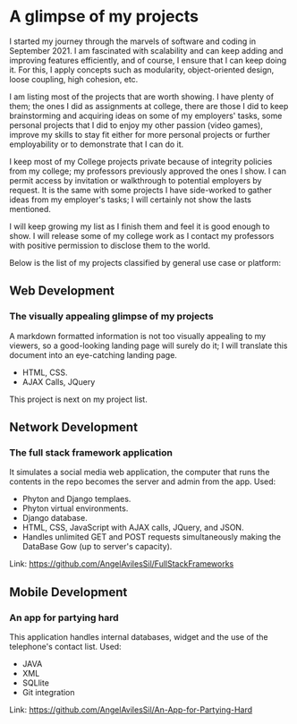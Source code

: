 # A glimpse of my projects
I started my journey through the marvels of software and coding in September 2021. I am fascinated with scalability and can keep adding and improving features efficiently, and of course, I ensure that I can keep doing it. For this, I apply concepts such as modularity, object-oriented design, loose coupling, high cohesion, etc.

I am listing most of the projects that are worth showing. I have plenty of them; the ones I did as assignments at college, there are those I did to keep brainstorming and acquiring ideas on some of my employers' tasks, some personal projects that I did to enjoy my other passion (video games), improve my skills to stay fit either for more personal projects or further employability or to demonstrate that I can do it.

I keep most of my College projects private because of integrity policies from my college; my professors previously approved the ones I show. I can permit access by invitation or walkthrough to potential employers by request. It is the same with some projects I have side-worked to gather ideas from my employer's tasks; I will certainly not show the lasts mentioned.

I will keep growing my list as I finish them and feel it is good enough to show. I will release some of my college work as I contact my professors with positive permission to disclose them to the world.

Below is the list of my projects classified by general use case or platform:

## Web Development
### The visually appealing glimpse of my projects
A markdown formatted information is not too visually appealing to my viewers, so a good-looking landing page will surely do it; I will translate this document into an eye-catching landing page.
- HTML, CSS.
- AJAX Calls, JQuery

This project is next on my project list.

## Network Development
### The full stack framework application
It simulates a social media web application, the computer that runs the contents in the repo becomes the server and admin from the app. Used:
- Phyton and Django templaes.
- Phyton virtual environments.
- Django database.
- HTML, CSS, JavaScript with AJAX calls, JQuery, and JSON.
- Handles unlimited GET and POST requests simultaneously making the DataBase Gow (up to server's capacity).

Link: https://github.com/AngelAvilesSil/FullStackFrameworks 


## Mobile Development
### An app for partying hard
This application handles internal databases, widget and the use of the telephone's contact list. Used:
- JAVA
- XML
- SQLlite
- Git integration

Link: https://github.com/AngelAvilesSil/An-App-for-Partying-Hard

